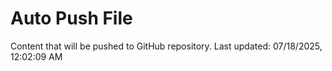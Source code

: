 # Auto Push File

Content that will be pushed to GitHub repository.
Last updated: 07/18/2025, 12:02:09 AM